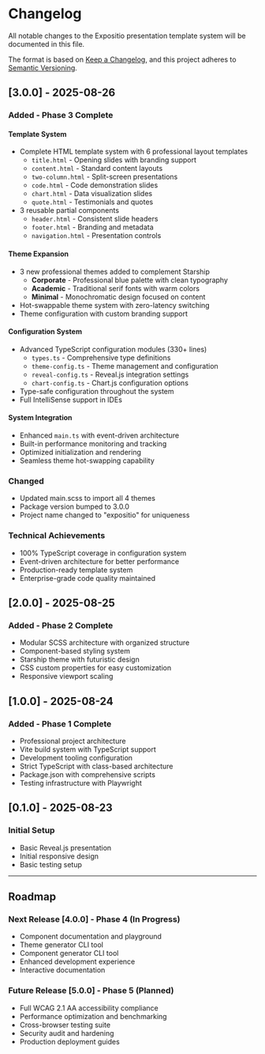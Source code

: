 # Changelog

All notable changes to the Expositio presentation template system will be documented in this file.

The format is based on [Keep a Changelog](https://keepachangelog.com/en/1.0.0/),
and this project adheres to [Semantic Versioning](https://semver.org/spec/v2.0.0.html).

## [3.0.0] - 2025-08-26

### Added - Phase 3 Complete

#### Template System
- Complete HTML template system with 6 professional layout templates
  - `title.html` - Opening slides with branding support
  - `content.html` - Standard content layouts
  - `two-column.html` - Split-screen presentations
  - `code.html` - Code demonstration slides
  - `chart.html` - Data visualization slides
  - `quote.html` - Testimonials and quotes
- 3 reusable partial components
  - `header.html` - Consistent slide headers
  - `footer.html` - Branding and metadata
  - `navigation.html` - Presentation controls

#### Theme Expansion
- 3 new professional themes added to complement Starship
  - **Corporate** - Professional blue palette with clean typography
  - **Academic** - Traditional serif fonts with warm colors
  - **Minimal** - Monochromatic design focused on content
- Hot-swappable theme system with zero-latency switching
- Theme configuration with custom branding support

#### Configuration System
- Advanced TypeScript configuration modules (330+ lines)
  - `types.ts` - Comprehensive type definitions
  - `theme-config.ts` - Theme management and configuration
  - `reveal-config.ts` - Reveal.js integration settings
  - `chart-config.ts` - Chart.js configuration options
- Type-safe configuration throughout the system
- Full IntelliSense support in IDEs

#### System Integration
- Enhanced `main.ts` with event-driven architecture
- Built-in performance monitoring and tracking
- Optimized initialization and rendering
- Seamless theme hot-swapping capability

### Changed
- Updated main.scss to import all 4 themes
- Package version bumped to 3.0.0
- Project name changed to "expositio" for uniqueness

### Technical Achievements
- 100% TypeScript coverage in configuration system
- Event-driven architecture for better performance
- Production-ready template system
- Enterprise-grade code quality maintained

## [2.0.0] - 2025-08-25

### Added - Phase 2 Complete
- Modular SCSS architecture with organized structure
- Component-based styling system
- Starship theme with futuristic design
- CSS custom properties for easy customization
- Responsive viewport scaling

## [1.0.0] - 2025-08-24

### Added - Phase 1 Complete
- Professional project architecture
- Vite build system with TypeScript support
- Development tooling configuration
- Strict TypeScript with class-based architecture
- Package.json with comprehensive scripts
- Testing infrastructure with Playwright

## [0.1.0] - 2025-08-23

### Initial Setup
- Basic Reveal.js presentation
- Initial responsive design
- Basic testing setup

---

## Roadmap

### Next Release [4.0.0] - Phase 4 (In Progress)
- Component documentation and playground
- Theme generator CLI tool
- Component generator CLI tool
- Enhanced development experience
- Interactive documentation

### Future Release [5.0.0] - Phase 5 (Planned)
- Full WCAG 2.1 AA accessibility compliance
- Performance optimization and benchmarking
- Cross-browser testing suite
- Security audit and hardening
- Production deployment guides